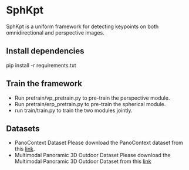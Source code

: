 # SphKpt
SphKpt is a uniform framework for detecting keypoints on both omnidirectional and perspective images.

## Install dependencies
pip install -r requirements.txt

## Train the framework
* Run pretrain/vp_pretrain.py to pre-train the perspective module.
* Run pretrain/erp_pretrain.py to pre-train the spherical module.
* run train/train.py to train the two modules jointly.

## Datasets
* PanoContext Dataset
Please download the PanoContext dataset from this [link](https://panocontext.cs.princeton.edu).
* Multimodal Panoramic 3D Outdoor Dataset
Please download the Multimodal Panoramic 3D Outdoor Dataset from this [link](http://robotics.ait.kyushu-u.ac.jp/kyushu_datasets/outdoor_dense.html)